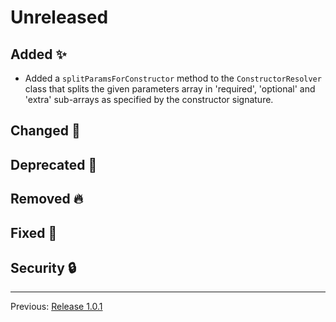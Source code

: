 # Unreleased



## Added :sparkles:

- Added a `splitParamsForConstructor` method to the `ConstructorResolver` class that splits the given parameters array in 'required', 'optional' and 'extra' sub-arrays as specified by the constructor signature.

## Changed :slot_machine:



## Deprecated :dart:



## Removed :fire:



## Fixed :bug:



## Security :lock:



---

Previous: [Release 1.0.1](CHANGELOG-1.0.1.md)
